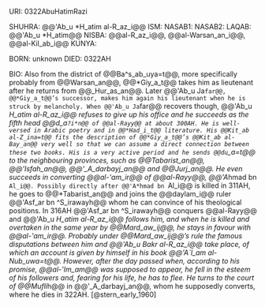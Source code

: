 URI: 0322AbuHatimRazi

SHUHRA: @@'Ab_u *H_atim al-R_az_i@@
ISM: 
NASAB1: 
NASAB2: 
LAQAB: @@'Ab_u *H_atim@@
NISBA: @@al-R_az_i@@, @@al-Warsan_an_i@@, @@al-Kil_ab_i@@
KUNYA: 

BORN: unknown
DIED: 0322AH

BIO: Also from the district of @@Ba^s_ab_uya=t@@, more specifically probably from @@Warsan_an@@, @@*Giy_a_t@@ takes him as lieutenant after he returns from @@_Hur_as_an@@. Later @@'Ab_u Ja`far@@, @@*Giy_a_t@@’s successor, makes him again his lieutenant when he is struck by melancholy. When @@'Ab_u Ja`far@@ recovers though, @@'Ab_u *H_atim al-R_az_i@@ refuses to give up his office and he succeeds as the fifth head @@d_a`?i*n@@ of @@al-Rayy@@ at about 300AH. He is well-versed in Arabic poetry and in @@*Had_i_t@@ literature. His @@Kit_ab al-Z_ina=t@@ fits the description of @@*Giy_a_t@@’s @@Kit_ab al-Bay_an@@ very well so that we can assume a direct connection between these two books. His is a very active period and he sends @@du`_a=t@@ to the neighbouring provinces, such as @@*Tabarist_an@@, @@'I*sfah_an@@, @@'_A_darbayj_an@@ and @@Jurj_an@@. He even succeeds in converting @@al-'am_ir@@ of @@al-Rayy@@, @@'A*hmad bn `Al_i@@. Possibly directly after @@'A*hmad bn `Al_i@@ is killed in 311AH, he goes to @@*Tabarist_an@@ and joins the @@daylam_i@@ ruler @@'Asf_ar bn ^S_irawayh@@ whom he can convince of his theological positions. In 316AH @@'Asf_ar bn ^S_irawayh@@ conquers @@al-Rayy@@ and @@'Ab_u *H_atim al-R_az_i@@ follows him, and when he is killed and overtaken in the same year by @@Mard_aw_ij@@, he stays in favour with @@al-'am_ir@@. Probably under @@Mard_aw_ij@@’s rule the famous disputations between him and @@'Ab_u Bakr al-R_az_i@@ take place, of which an account is given by himself in his book @@'A`l_am al-Nub_uwa=t@@. However, after the day passed when, according to his promise, @@al-'Im_am@@ was supposed to appear, he fell in the esteem of his followers and, fearing for his life, he has to flee. He turns to the court of @@Mufli*h@@ in @@'_A_darbayj_an@@, whom he supposedly converts, where he dies in 322AH. [@stern_early_1960]
